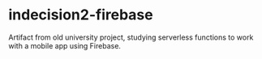 # indecision2-firebase

Artifact from old university project, studying serverless functions to work with a mobile app using Firebase.
